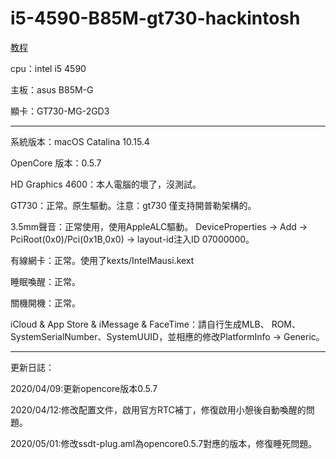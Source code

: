# i5-4590-B85M-gt730-hackintosh

[教程](https://wtfsec.org/posts/opencore-%E9%BB%91%E8%98%8B%E6%9E%9C10.15-%E7%B4%80%E9%8C%84/)
 
cpu：intel i5 4590

主板：asus B85M-G

顯卡：GT730-MG-2GD3


---

系統版本：macOS Catalina 10.15.4

OpenCore 版本：0.5.7

HD Graphics 4600：本人電腦的壞了，沒測試。

GT730：正常。原生驅動。注意：gt730 僅支持開普勒架構的。

3.5mm聲音：正常使用，使用AppleALC驅動。 DeviceProperties -> Add -> PciRoot(0x0)/Pci(0x1B,0x0) -> layout-id注入ID 07000000。

有線網卡：正常。使用了kexts/IntelMausi.kext

睡眠喚醒：正常。

關機開機：正常。

iCloud & App Store & iMessage & FaceTime：請自行生成MLB、 ROM、SystemSerialNumber、SystemUUID，並相應的修改PlatformInfo -> Generic。

---
更新日誌：

2020/04/09:更新opencore版本0.5.7

2020/04/12:修改配置文件，啟用官方RTC補丁，修復啟用小憩後自動喚醒的問題。

2020/05/01:修改ssdt-plug.aml為opencore0.5.7對應的版本，修復睡死問題。